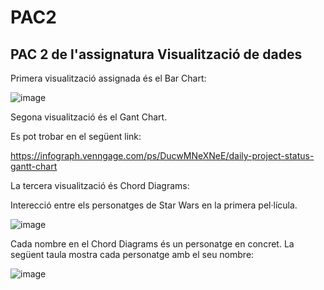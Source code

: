 # PAC2
## PAC 2 de l'assignatura Visualització de dades

Primera visualització assignada és el Bar Chart:

![image](https://github.com/lplanasma/PAC2/assets/132501905/2cd93b8d-be87-4d1d-8482-baadf4215771)


Segona visualització és el Gant Chart.

Es pot trobar en el següent link:

https://infograph.venngage.com/ps/DucwMNeXNeE/daily-project-status-gantt-chart

La tercera visualització és Chord Diagrams:

Interecció entre els personatges de Star Wars en la primera pel·lícula.

![image](https://github.com/lplanasma/PAC2/assets/132501905/c812b144-aec8-4fc2-bfe4-d526228acf56)

Cada nombre en el Chord Diagrams és un personatge en concret. La següent taula mostra cada personatge amb el seu nombre:

![image](https://github.com/lplanasma/PAC2/assets/132501905/45ce6910-f7b3-40c4-bb07-9397b768e993)
